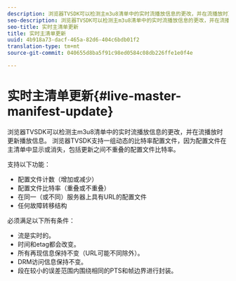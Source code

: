 ```yaml
---
description: 浏览器TVSDK可以检测主m3u8清单中的实时流播放信息的更改，并在流播放时更新播放信息。 浏览器TVSDK支持一组动态的比特率配置文件，因为配置文件在主清单中显示或消失，包括更新之间不重叠的配置文件比特率。
seo-description: 浏览器TVSDK可以检测主m3u8清单中的实时流播放信息的更改，并在流播放时更新播放信息。 浏览器TVSDK支持一组动态的比特率配置文件，因为配置文件在主清单中显示或消失，包括更新之间不重叠的配置文件比特率。
seo-title: 实时主清单更新
title: 实时主清单更新
uuid: 4b918a73-dacf-465a-82d6-404c6bdb01f2
translation-type: tm+mt
source-git-commit: 040655d8ba5f91c98ed0584c08db226ffe1e0f4e

---
```



# 实时主清单更新{#live-master-manifest-update}

浏览器TVSDK可以检测主m3u8清单中的实时流播放信息的更改，并在流播放时更新播放信息。 浏览器TVSDK支持一组动态的比特率配置文件，因为配置文件在主清单中显示或消失，包括更新之间不重叠的配置文件比特率。

支持以下功能：

* 配置文件计数（增加或减少）
* 配置文件比特率（重叠或不重叠）
* 在同一（或不同）服务器上具有URL的配置文件
* 任何故障转移结构

必须满足以下所有条件：

* 流是实时的。
* 时间和etag都会改变。
* 所有再现信息保持不变（URL可能不同除外）。
* DRM访问信息保持不变。
* 段在较小的误差范围内围绕相同的PTS和帧边界进行封装。

